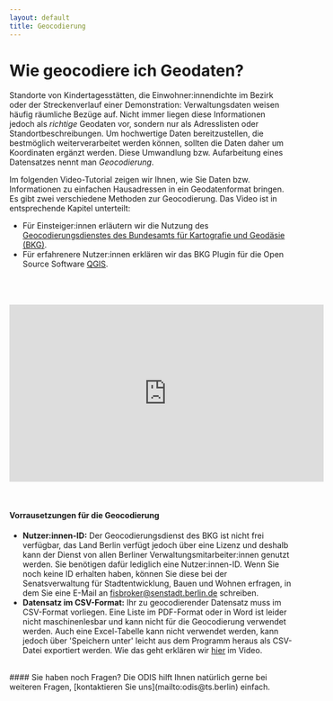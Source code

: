 ```yaml
---
layout: default
title: Geocodierung
---
```


# Wie geocodiere ich Geodaten?

Standorte von Kindertagesstätten, die Einwohner:innendichte im Bezirk oder der Streckenverlauf einer Demonstration: Verwaltungsdaten weisen häufig räumliche Bezüge auf. Nicht immer liegen diese Informationen jedoch als *richtige* Geodaten vor, sondern nur als Adresslisten oder Standortbeschreibungen. Um hochwertige Daten bereitzustellen, die bestmöglich weiterverarbeitet werden können, sollten die Daten daher um Koordinaten ergänzt werden. Diese Umwandlung bzw. Aufarbeitung eines Datensatzes nennt man *Geocodierung*.

Im folgenden Video-Tutorial zeigen wir Ihnen, wie Sie Daten bzw. Informationen zu einfachen Hausadressen in ein Geodatenformat bringen. Es gibt zwei verschiedene Methoden zur Geocodierung. Das Video ist in entsprechende Kapitel unterteilt:
- Für Einsteiger:innen erläutern wir die Nutzung des [Geocodierungsdienstes des Bundesamts für Kartografie und Geodäsie (BKG)](http://gdz.bkg.bund.de/index.php/default/bkg-geocoder.html?___store=default).
- Für erfahrenere Nutzer:innen erklären wir das BKG Plugin für die Open Source Software [QGIS](https://www.qgis.org/de/site/). 

<p style="text-align: center; margin-top:4rem">
<iframe width="560" height="315" src="https://www.youtube.com/watch?v=96ZgMLkpD8c" title="YouTube video player" frameborder="0" allow="accelerometer; autoplay; clipboard-write; encrypted-media; gyroscope; picture-in-picture" allowfullscreen></iframe>
</p>
<br>

#### Vorrausetzungen für die Geocodierung
- **Nutzer:innen-ID:** Der Geocodierungsdienst des BKG ist nicht frei verfügbar, das Land Berlin verfügt jedoch über eine Lizenz und deshalb kann der Dienst von allen Berliner Verwaltungsmitarbeiter:innen genutzt werden. Sie benötigen dafür lediglich eine Nutzer:innen-ID. Wenn Sie noch keine ID erhalten haben, können Sie diese bei der Senatsverwaltung für Stadtentwicklung, Bauen und Wohnen erfragen, in dem Sie eine E-Mail an [fisbroker@senstadt.berlin.de](mailto:fisbroker@senstadt.berlin.de) schreiben.
- **Datensatz im CSV-Format:** Ihr zu geocodierender Datensatz muss im CSV-Format vorliegen. Eine Liste im PDF-Format oder in Word ist leider nicht maschinenlesbar und kann nicht für die Geocodierung verwendet werden. Auch eine Excel-Tabelle kann nicht verwendet werden, kann jedoch über 'Speichern unter' leicht aus dem Programm heraus als CSV-Datei exportiert werden. Wie das geht erklären wir [hier](https://youtu.be/ahK8pwkJIcU?t=187) im Video.

<br>
#### Sie haben noch Fragen?
Die ODIS hilft Ihnen natürlich gerne bei weiteren Fragen, [kontaktieren Sie uns](mailto:odis@ts.berlin) einfach.